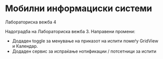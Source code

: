 # Мобилни информациски системи
Лабораториска вежба 4

Надоградба на Лабораториска вежба 3. Направени промени:
- Додаден toggle за менување на приказот на испити помеѓу GridView и Календар.
- Додаден сервис за испраќање нотификации / потсетници за испити

